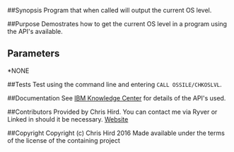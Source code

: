 ##Synopsis
Program that when called will output the current OS level.

##Purpose
Demostrates how to get the current OS level in a program using the API's available.

## Parameters
*NONE

##Tests
Test using the command line and entering `CALL OSSILE/CHKOSLVL`.

##Documentation
See [IBM Knowledge Center](http://www.ibm.com/support/knowledgecenter/ssw_ibm_i) for details of the API's used.

##Contributors
Provided by Chris Hird. You can contact me via Ryver or Linked in should it be necessary.
[Website](http://www.shieldadvanced.com)
   
##Copyright
Copyright (c) Chris Hird 2016 Made available under the terms of the license of the containing project              